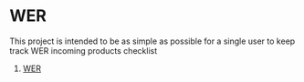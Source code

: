 # WER
This project is intended to be as simple as possible for a single user to keep track WER incoming products checklist

 1. [WER](WER)
